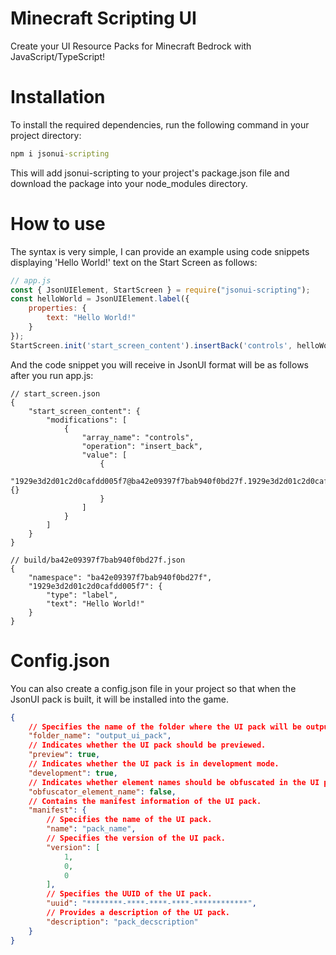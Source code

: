 # Minecraft Scripting UI

 Create your UI Resource Packs for Minecraft Bedrock with JavaScript/TypeScript!

# Installation
To install the required dependencies, run the following command in your project directory:
```bat
npm i jsonui-scripting
```
This will add jsonui-scripting to your project's package.json file and download the package into your node_modules directory.

# How to use

The syntax is very simple, I can provide an example using code snippets displaying 'Hello World!' text on the Start Screen as follows:
```javascript
// app.js
const { JsonUIElement, StartScreen } = require("jsonui-scripting");
const helloWorld = JsonUIElement.label({
    properties: {
        text: "Hello World!"
    }
});
StartScreen.init('start_screen_content').insertBack('controls', helloWorld);
```

And the code snippet you will receive in JsonUI format will be as follows after you run app.js:

```jsonc
// start_screen.json
{
    "start_screen_content": {
        "modifications": [
            {
                "array_name": "controls",
                "operation": "insert_back",
                "value": [
                    {
                        "1929e3d2d01c2d0cafdd005f7@ba42e09397f7bab940f0bd27f.1929e3d2d01c2d0cafdd005f7": {}
                    }
                ]
            }
        ]
    }
}
```
```jsonc
// build/ba42e09397f7bab940f0bd27f.json
{
    "namespace": "ba42e09397f7bab940f0bd27f",
    "1929e3d2d01c2d0cafdd005f7": {
        "type": "label",
        "text": "Hello World!"
    }
}
```

# Config.json
You can also create a config.json file in your project so that when the JsonUI pack is built, it will be installed into the game.
```json
{
    // Specifies the name of the folder where the UI pack will be output.
    "folder_name": "output_ui_pack",
    // Indicates whether the UI pack should be previewed.
    "preview": true,
    // Indicates whether the UI pack is in development mode.
    "development": true,
    // Indicates whether element names should be obfuscated in the UI pack.
    "obfuscator_element_name": false,
    // Contains the manifest information of the UI pack.
    "manifest": {
        // Specifies the name of the UI pack.
        "name": "pack_name",
        // Specifies the version of the UI pack.
        "version": [
            1,
            0,
            0
        ],
        // Specifies the UUID of the UI pack.
        "uuid": "********-****-****-****-************",
        // Provides a description of the UI pack.
        "description": "pack_decscription"
    }
}
```
